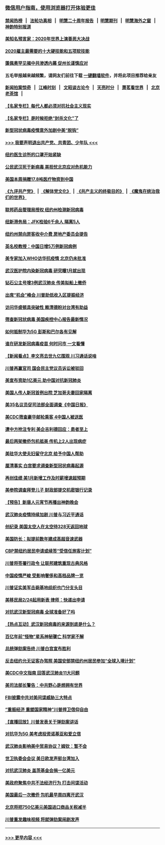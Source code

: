 ### [微信用户指南，使用浏览器打开体验更佳](https://github.com/gfw-breaker/banned-news1/blob/master/indexes/wechat-guide.md?t=0)
#### [禁闻热榜](热点新闻.md?t=0)  &nbsp;&nbsp;|&nbsp;&nbsp; [法轮功真相](https://github.com/gfw-breaker/truth/blob/master/README.md?t=0) &nbsp;&nbsp;|&nbsp;&nbsp; [明慧二十周年报告](https://github.com/gfw-breaker/mh-reports/blob/master/README.md?t=0) &nbsp;&nbsp;|&nbsp;&nbsp;[明慧期刊](https://github.com/gfw-breaker/mh-qikan) &nbsp;&nbsp;|&nbsp;&nbsp; [明慧海外之窗](https://github.com/gfw-breaker/mh-news/blob/master/README.md?t=0) &nbsp;&nbsp;|&nbsp;&nbsp; [神韵特别报道](https://github.com/gfw-breaker/mh-news/blob/master/shenyun.md?t=0)
#### [美知名预言家：2020年世界上演善恶大决战](../pages/nsc412/n11855418.md?t=02091855) 
#### [2020雇主最需要的十大硬技能和五项软技能](../pages/nsc412/n11850953.md?t=02091855) 
#### [蓬佩奥罕见揭中共渗透内幕 促州长谨慎应对](../pages/nsc412/n11854685.md?t=02091855) 
#### 五毛举报越来越频繁，请网友们前往下载 [一键翻墙软件](https://github.com/gfw-breaker/ssr-accounts)，并将此项目推荐给亲友
#### [新闻拍案惊奇](https://github.com/gfw-breaker/banned-news1/blob/master/pages/link4.md) &nbsp;&nbsp;|&nbsp;&nbsp; [江峰时刻](https://github.com/gfw-breaker/banned-news1/blob/master/pages/link4.md) &nbsp;&nbsp;|&nbsp;&nbsp; [文昭谈古论今](https://github.com/gfw-breaker/banned-news1/blob/master/pages/link4.md) &nbsp;&nbsp;|&nbsp;&nbsp; [天亮时分](https://github.com/gfw-breaker/banned-news1/blob/master/pages/link4.md) &nbsp;&nbsp;|&nbsp;&nbsp; [萧茗看世界](https://github.com/gfw-breaker/banned-news1/blob/master/pages/link4.md) &nbsp;&nbsp;|&nbsp;&nbsp; [北京老茶馆](https://github.com/gfw-breaker/banned-news1/blob/master/pages/link4.md) &nbsp;&nbsp;|&nbsp;&nbsp; 
#### [【名家专栏】每代人都必须对抗社会主义现实](../pages/nsc412/n11831412.md?t=02091855) 
#### [【名家专栏】是时候拒绝“封杀文化”了](../pages/nsc412/n11814093.md?t=02091855) 
#### [新型冠状病毒疫情意外加剧中美“脱钩”](../pages/nsc412/n11854475.md?t=02091855) 
#### [>>> 我要声明退出共产党、共青团、少年队 <<<](https://github.com/begood0513/goodnews/blob/master/quit/letter.md) 
#### [纽约医生诊所的口罩开始紧缺](../pages/nsc412/n11853364.md?t=02091855) 
#### [公民武汉死于新病毒 美担忧北京应对危机能力](../pages/nsc412/n11854331.md?t=02091855) 
#### [美国本周捐赠17.8吨医疗物资到中国](../pages/nsc412/n11854269.md?t=02091855) 
#### [《九评共产党》](https://github.com/begood0513/9ping.md/blob/master/README.md) &nbsp;|&nbsp; [《解体党文化》](../../../../jtdwh.md/blob/master/README.md)  &nbsp;|&nbsp; [《共产主义的终极目的》](../../../../gczydzjmd.md/blob/master/README.md) &nbsp;|&nbsp; [《魔鬼在统治我们的世界》](../../../../mgztzwmdsj.md/blob/master/README.md) 
#### [联邦药品管理局授权  纽约州检测新冠病毒](../pages/nsc412/n11853371.md?t=02091855) 
#### [纽新港务局：JFK检验6千余人  隔离5人](../pages/nsc412/n11853366.md?t=02091855) 
#### [纽约州禁向房客收中介费  房地产委员会提告](../pages/nsc412/n11853360.md?t=02091855) 
#### [英名校教授：中国日增5万例新冠病例](../pages/nsc412/n11854174.md?t=02091855) 
#### [美专家加入WHO访华抗疫情 北京仍未批准](../pages/nsc412/n11854043.md?t=02091855) 
#### [武汉医护院内染新冠病毒 研究曝1月就出现](../pages/nsc412/n11852928.md?t=02091855) 
#### [钻石公主号增3例武汉肺炎 传美拟船上撤侨](../pages/nsc412/n11853240.md?t=02091855) 
#### [出席“机会”峰会 川普助低收入区提振经济](../pages/nsc412/n11853232.md?t=02091855) 
#### [访问华盛顿具突破性 赖清德盼对台湾有助益](../pages/nsc412/n11853129.md?t=02091855) 
#### [筛查新冠状病毒 美国疾控中心报告最新情况](../pages/nsc412/n11853070.md?t=02091855) 
#### [如何抵制华为5G 彭斯和巴尔各有见解](../pages/nsc412/n11852535.md?t=02091855) 
#### [谁在研发新冠病毒疫苗 何时问市 一文看懂](../pages/nsc412/n11852840.md?t=02091855) 
#### [【新闻看点】李文亮去世九亿围观 川习通话说啥](../pages/nsc412/n11852360.md?t=02091855) 
#### [川普再赢官司 国会民主党议员诉讼被驳回](../pages/nsc412/n11852287.md?t=02091855) 
#### [美宣布资助1亿美元 助中国对抗新冠肺炎](../pages/nsc412/n11852531.md?t=02091855) 
#### [美国人传人新冠首例出院 芝加哥夫妻回家隔离](../pages/nsc412/n11852452.md?t=02091855) 
#### [美35名议员促司法部全面调查《中国日报》](../pages/nsc412/n11852435.md?t=02091855) 
#### [美CDC筛查豪华邮轮乘客 4中国人被送医](../pages/nsc412/n11852085.md?t=02091855) 
#### [遭中方抢注专利 美企吉利德回应：患者至上](../pages/nsc412/n11852037.md?t=02091855) 
#### [最后两架撤侨包机抵美 传机上2人出现病症](../pages/nsc412/n11852173.md?t=02091855) 
#### [美驻华大使夫妇留守北京 给予中国人帮助](../pages/nsc412/n11852165.md?t=02091855) 
#### [厘清事实 白宫要求调查新型冠状病毒起源](../pages/nsc412/n11852106.md?t=02091855) 
#### [再创佳绩 美1月新增工作及时薪增速超预期](../pages/nsc412/n11852174.md?t=02091855) 
#### [美参院调查拜登儿子 财政部提交机密银行记录](../pages/nsc412/n11851808.md?t=02091855) 
#### [【预告】新唐人元宵节再播出神韵晚会](../pages/nsc412/n11843192.md?t=02091855) 
#### [武汉肺炎疫情持续加剧 川普与习近平通话](../pages/nsc412/n11851613.md?t=02091855) 
#### [创纪录 美国太空人在太空待328天返回地球](../pages/nsc412/n11851266.md?t=02091855) 
#### [美国防长：拟提前数年建成高超音速武器](../pages/nsc412/n11850959.md?t=02091855) 
#### [CBP禁纽约居民申请或续签“受信任旅客计划”](../pages/nsc412/n11850857.md?t=02091855) 
#### [川普将签署行政令 让联邦建筑重现古典风格](../pages/nsc412/n11850654.md?t=02091855) 
#### [中国疫情严峻 受影响奢侈和高档品牌一览](../pages/nsc412/n11850319.md?t=02091855) 
#### [川普证实美军击毙基地组织也门分支头目](../pages/nsc412/n11850383.md?t=02091855) 
#### [美移民局2/24起用新表 律师：快递出申请](../pages/nsc412/n11848220.md?t=02091855) 
#### [对抗武汉新型冠病毒 全球准备好了吗](../pages/nsc412/n11850142.md?t=02091855) 
#### [【热点互动】武汉新冠病毒的来源到底是什么？](../pages/nsc412/n11849749.md?t=02091855) 
#### [百亿年前“怪物”星系神秘骤亡 科学家不解](../pages/nsc412/n11849863.md?t=02091855) 
#### [总统弹劾案告终 川普白宫宣布胜利](../pages/nsc412/n11849985.md?t=02091855) 
#### [反击纽约允无证客办驾照  美国安部禁纽约州居民参加“全球入境计划”](../pages/nsc412/n11849828.md?t=02091855) 
#### [美CDC中文指南 回答武汉肺炎11大问题](../pages/nsc412/n11849703.md?t=02091855) 
#### [美司法部长警告：中共野心是想拥有世界](../pages/nsc412/n11849769.md?t=02091855) 
#### [FBI披露中共对美间谍威胁三大特点](../pages/nsc412/n11849700.md?t=02091855) 
#### [“重振经济 重塑国家精神”川普捍卫信仰自由](../pages/nsc412/n11849641.md?t=02091855) 
#### [【直播回放】川普发表关于弹劾案讲话](../pages/nsc412/n11849472.md?t=02091855) 
#### [对抗华为5G 美考虑投资诺基亚和爱立信](../pages/nsc412/n11849510.md?t=02091855) 
#### [武汉肺炎影响美中贸易协议？姆钦：暂不会](../pages/nsc412/n11849497.md?t=02091855) 
#### [世卫执委会会议 美日欧发声挺台湾加入](../pages/nsc412/n11849433.md?t=02091855) 
#### [对抗武汉肺炎 盖茨基金会捐一亿美元](../pages/nsc412/n11848953.md?t=02091855) 
#### [美政府聚焦中共不法经济行为 打击间谍活动](../pages/nsc412/n11849322.md?t=02091855) 
#### [美国最后一次撤侨 包机最早周四离开武汉](../pages/nsc412/n11849395.md?t=02091855) 
#### [北京将把750亿美元美国进口商品关税减半](../pages/nsc412/n11848896.md?t=02091855) 
#### [川普重发趣味视频 将就弹劾案闹剧发声](../pages/nsc412/n11848715.md?t=02091855) 

----
#### [ >>> 更早内容 <<< ](../indexes/nsc412-earlier.md)
